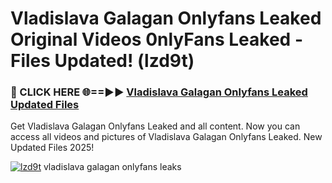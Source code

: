 # Vladislava Galagan Onlyfans Leaked Original Videos 0nlyFans Leaked - Files Updated! (lzd9t)

<h3>🔴 CLICK HERE 🌐==►► <a href="https://tinyurl.com/2wckxsce" rel="nofollow">Vladislava Galagan Onlyfans Leaked Updated Files</a></h3>

Get Vladislava Galagan Onlyfans Leaked and all content. Now you can access all videos and pictures of Vladislava Galagan Onlyfans Leaked. New Updated Files 2025!

[![lzd9t](https://i.imgur.com/AFduVYN.gif)](https://tinyurl.com/2wckxsce)
vladislava galagan onlyfans leaks